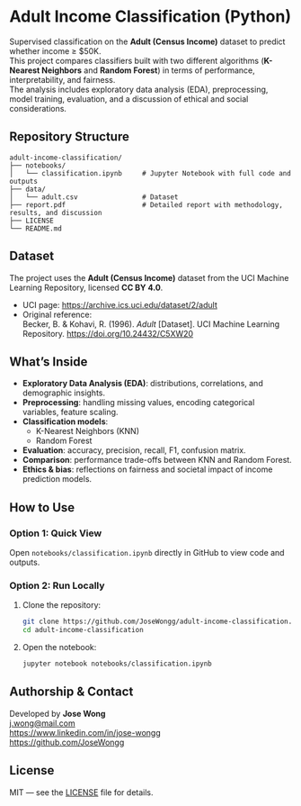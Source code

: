 
# Adult Income Classification (Python)

Supervised classification on the **Adult (Census Income)** dataset to predict whether income ≥ $50K.  
This project compares classifiers built with two different algorithms (**K-Nearest Neighbors** and **Random Forest**) in terms of performance, interpretability, and fairness.  
The analysis includes exploratory data analysis (EDA), preprocessing, model training, evaluation, and a discussion of ethical and social considerations.  

## Repository Structure
```
adult-income-classification/
├── notebooks/
│   └── classification.ipynb     # Jupyter Notebook with full code and outputs
├── data/
│   └── adult.csv                # Dataset
├── report.pdf                   # Detailed report with methodology, results, and discussion
├── LICENSE
└── README.md
```

## Dataset

The project uses the **Adult (Census Income)** dataset from the UCI Machine Learning Repository, licensed **CC BY 4.0**.  
- UCI page: https://archive.ics.uci.edu/dataset/2/adult  
- Original reference:  
  Becker, B. & Kohavi, R. (1996). *Adult* [Dataset]. UCI Machine Learning Repository. https://doi.org/10.24432/C5XW20  


## What’s Inside
- **Exploratory Data Analysis (EDA)**: distributions, correlations, and demographic insights.  
- **Preprocessing**: handling missing values, encoding categorical variables, feature scaling.  
- **Classification models**:  
  - K-Nearest Neighbors (KNN)  
  - Random Forest  
- **Evaluation**: accuracy, precision, recall, F1, confusion matrix.  
- **Comparison**: performance trade-offs between KNN and Random Forest.  
- **Ethics & bias**: reflections on fairness and societal impact of income prediction models.  

## How to Use
### Option 1: Quick View  
Open `notebooks/classification.ipynb` directly in GitHub to view code and outputs.  

### Option 2: Run Locally  
1. Clone the repository:  
   ```bash
   git clone https://github.com/JoseWongg/adult-income-classification.git
   cd adult-income-classification
   ```
2. Open the notebook:  
   ```bash
   jupyter notebook notebooks/classification.ipynb
   ```

## Authorship & Contact
Developed by **Jose Wong**  
j.wong@mail.com  
https://www.linkedin.com/in/jose-wongg  
https://github.com/JoseWongg  

## License
MIT — see the [LICENSE](LICENSE) file for details.
